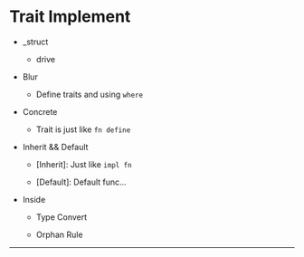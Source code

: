 Trait Implement
===============


+ _struct
  + drive


+ Blur

  + Define traits and using `where`
  

+ Concrete

  + Trait is just like `fn define`
  

+ Inherit && Default

  + [Inherit]: Just like `impl fn`
  
  + [Default]: Default func...


+ Inside

  + Type Convert
  
  + Orphan Rule
  

---

